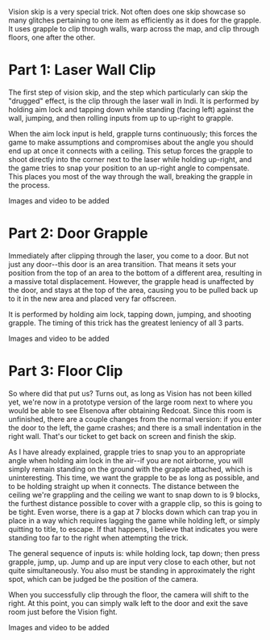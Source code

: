 Vision skip is a very special trick. Not often does one skip showcase so many glitches pertaining to one item as efficiently as it does for the grapple. It uses grapple to clip through walls, warp across the map, and clip through floors, one after the other.

# Part 1: Laser Wall Clip

The first step of vision skip, and the step which particularly can skip the "drugged" effect, is the clip through the laser wall in Indi. It is performed by holding aim lock and tapping down while standing (facing left) against the wall, jumping, and then rolling inputs from up to up-right to grapple.

When the aim lock input is held, grapple turns continuously; this forces the game to make assumptions and compromises about the angle you should end up at once it connects with a ceiling. This setup forces the grapple to shoot directly into the corner next to the laser while holding up-right, and the game tries to snap your position to an up-right angle to compensate. This places you most of the way through the wall, breaking the grapple in the process.

Images and video to be added

# Part 2: Door Grapple

Immediately after clipping through the laser, you come to a door. But not just any door--this door is an area transition. That means it sets your position from the top of an area to the bottom of a different area, resulting in a massive total displacement. However, the grapple head is unaffected by the door, and stays at the top of the area, causing you to be pulled back up to it in the new area and placed very far offscreen.

It is performed by holding aim lock, tapping down, jumping, and shooting grapple. The timing of this trick has the greatest leniency of all 3 parts.

Images and video to be added

# Part 3: Floor Clip

So where did that put us? Turns out, as long as Vision has not been killed yet, we're now in a prototype version of the large room next to where you would be able to see Elsenova after obtaining Redcoat. Since this room is unfinished, there are a couple changes from the normal version: if you enter the door to the left, the game crashes; and there is a small indentation in the right wall. That's our ticket to get back on screen and finish the skip.

As I have already explained, grapple tries to snap you to an appropriate angle when holding aim lock in the air--if you are not airborne, you will simply remain standing on the ground with the grapple attached, which is uninteresting. This time, we want the grapple to be as long as possible, and to be holding straight up when it connects. The distance between the ceiling we're grappling and the ceiling we want to snap down to is 9 blocks, the furthest distance possible to cover with a grapple clip, so this is going to be tight. Even worse, there is a gap at 7 blocks down which can trap you in place in a way which requires lagging the game while holding left, or simply quitting to title, to escape. If that happens, I believe that indicates you were standing too far to the right when attempting the trick.

The general sequence of inputs is: while holding lock, tap down; then press grapple, jump, up. Jump and up are input very close to each other, but not quite simultaneously. You also must be standing in approximately the right spot, which can be judged be the position of the camera.

When you successfully clip through the floor, the camera will shift to the right. At this point, you can simply walk left to the door and exit the save room just before the Vision fight.

Images and video to be added
